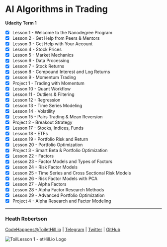 # AI Algorithms in Trading
**Udacity Term 1**


- [x] Lesson 1 - Welcome to the Nanodegree Program
- [x] Lesson 2 - Get Help from Peers & Mentors
- [x] Lesson 3 - Get Help with Your Account
- [x] Lesson 4 - Stock Prices
- [x] Lesson 5 - Market Mechanics
- [x] Lesson 6 - Data Processing
- [x] Lesson 7 - Stock Returns
- [x] Lesson 8 - Compound Interest and Log Returns
- [x] Lesson 9 - Momentum Trading
- [x] Project 1 - Trading with Momentum
- [x] Lesson 10 - Quant Workflow
- [x] Lesson 11 - Outliers & Filtering
- [x] Lesson 12 - Regression
- [x] Lesson 13 - Time Series Modeling
- [x] Lesson 14 - Volatility
- [x] Lesson 15 - Pairs Trading & Mean Reversion
- [x] Project 2 - Breakout Strategy
- [x] Lesson 17 - Stocks, Indices, Funds
- [x] Lesson 18 - ETFs
- [x] Lesson 19 - Portfolio Risk and Return
- [x] Lesson 20 - Portfolio Optimization
- [x] Project 3 - Smart Beta & Portfolio Optimization
- [x] Lesson 22 - Factors
- [x] Lesson 23 - Factor Models and Types of Factors
- [x] Lesson 24 - Risk Factor Models
- [x] Lesson 25 - Time Series and Cross Sectional Risk Models
- [x] Lesson 26 - Risk Factor Models with PCA
- [x] Lesson 27 - Alpha Factors
- [x] Lesson 28 - Alpha Factor Research Methods
- [x] Lesson 29 - Advanced Portfolio Optimization
- [x] Project 4 - Alpha Research and Factor Modeling

___
### Heath Robertson
[CodeHappens@ToiletHill.io](mailto:CodeHappens@ToiletHill.io?subject=[GitHub]%20Repo) | [Telegram](http://t.me/heathdrobertson) | [Twitter](https://twitter.com/heathdrobertson) | [GitHub](https://github.com/heathdrobertson)


![ToilLesson 1 - etHill.io Logo](https://heathdrobertson.github.io/images/logo/ToiletHill.png)

